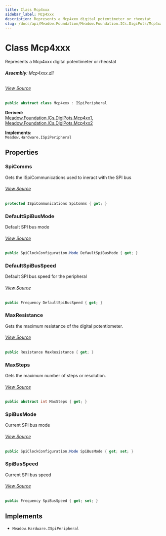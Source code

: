 ```yaml
---
title: Class Mcp4xxx
sidebar_label: Mcp4xxx
description: Represents a Mcp4xxx digital potentimeter or rheostat
slug: /docs/api/Meadow.Foundation/Meadow.Foundation.ICs.DigiPots/Mcp4xxx
---
```

# Class Mcp4xxx
Represents a Mcp4xxx digital potentimeter or rheostat

###### **Assembly**: Mcp4xxx.dll
###### [View Source](https://github.com/WildernessLabs/Meadow.Foundation.git/blob/develop/Source/Meadow.Foundation.Peripherals/ICs.DigiPots.Mcp4xxx/Driver/Mcp4xxx.ResistorArray.cs#L9)
```csharp title="Declaration"
public abstract class Mcp4xxx : ISpiPeripheral
```
**Derived:**  
[Meadow.Foundation.ICs.DigiPots.Mcp4xx1](../Meadow.Foundation.ICs.DigiPots/Mcp4xx1), [Meadow.Foundation.ICs.DigiPots.Mcp4xx2](../Meadow.Foundation.ICs.DigiPots/Mcp4xx2)

**Implements:**  
`Meadow.Hardware.ISpiPeripheral`

## Properties
### SpiComms
Gets the ISpiCommunications used to ineract with the SPI bus
###### [View Source](https://github.com/WildernessLabs/Meadow.Foundation.git/blob/develop/Source/Meadow.Foundation.Peripherals/ICs.DigiPots.Mcp4xxx/Driver/Mcp4xxx.cs#L15)
```csharp title="Declaration"
protected ISpiCommunications SpiComms { get; }
```
### DefaultSpiBusMode
Default SPI bus mode
###### [View Source](https://github.com/WildernessLabs/Meadow.Foundation.git/blob/develop/Source/Meadow.Foundation.Peripherals/ICs.DigiPots.Mcp4xxx/Driver/Mcp4xxx.cs#L18)
```csharp title="Declaration"
public SpiClockConfiguration.Mode DefaultSpiBusMode { get; }
```
### DefaultSpiBusSpeed
Default SPI bus speed for the peripheral
###### [View Source](https://github.com/WildernessLabs/Meadow.Foundation.git/blob/develop/Source/Meadow.Foundation.Peripherals/ICs.DigiPots.Mcp4xxx/Driver/Mcp4xxx.cs#L20)
```csharp title="Declaration"
public Frequency DefaultSpiBusSpeed { get; }
```
### MaxResistance
Gets the maximum resistance of the digital potentiometer.
###### [View Source](https://github.com/WildernessLabs/Meadow.Foundation.git/blob/develop/Source/Meadow.Foundation.Peripherals/ICs.DigiPots.Mcp4xxx/Driver/Mcp4xxx.cs#L25)
```csharp title="Declaration"
public Resistance MaxResistance { get; }
```
### MaxSteps
Gets the maximum number of steps or resolution.
###### [View Source](https://github.com/WildernessLabs/Meadow.Foundation.git/blob/develop/Source/Meadow.Foundation.Peripherals/ICs.DigiPots.Mcp4xxx/Driver/Mcp4xxx.cs#L29)
```csharp title="Declaration"
public abstract int MaxSteps { get; }
```
### SpiBusMode
Current SPI bus mode
###### [View Source](https://github.com/WildernessLabs/Meadow.Foundation.git/blob/develop/Source/Meadow.Foundation.Peripherals/ICs.DigiPots.Mcp4xxx/Driver/Mcp4xxx.cs#L32)
```csharp title="Declaration"
public SpiClockConfiguration.Mode SpiBusMode { get; set; }
```
### SpiBusSpeed
Current SPI bus speed
###### [View Source](https://github.com/WildernessLabs/Meadow.Foundation.git/blob/develop/Source/Meadow.Foundation.Peripherals/ICs.DigiPots.Mcp4xxx/Driver/Mcp4xxx.cs#L39)
```csharp title="Declaration"
public Frequency SpiBusSpeed { get; set; }
```

## Implements

* `Meadow.Hardware.ISpiPeripheral`
